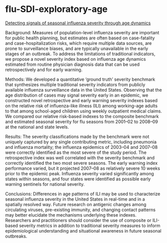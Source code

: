 flu-SDI-exploratory-age
=======================

[Detecting signals of seasonal influenza severity through age dynamics](https://bmcinfectdis.biomedcentral.com/articles/10.1186/s12879-015-1318-9)

Background:
Measures of population-level influenza severity are important for public health planning, but estimates are often based on case-fatality and case-hospitalization risks, which require multiple data sources, are prone to surveillance biases, and are typically unavailable in the early stages of an outbreak. To address the limitations of traditional indicators, we propose a novel severity index based on influenza age dynamics estimated from routine physician diagnosis data that can be used retrospectively and for early warning.

Methods:
We developed a quantitative ‘ground truth’ severity benchmark that synthesizes multiple traditional severity indicators from publicly available influenza surveillance data in the United States. Observing that the age distribution of cases may signal severity early in an epidemic, we constructed novel retrospective and early warning severity indexes based on the relative risk of influenza-like illness (ILI) among working-age adults to that among school-aged children using weekly outpatient medical claims. We compared our relative risk-based indexes to the composite benchmark and estimated seasonal severity for flu seasons from 2001–02 to 2008–09 at the national and state levels.

Results:
The severity classifications made by the benchmark were not uniquely captured by any single contributing metric, including pneumonia and influenza mortality; the influenza epidemics of 2003–04 and 2007–08 were correctly identified as the most severe of the study period. The retrospective index was well correlated with the severity benchmark and correctly identified the two most severe seasons. The early warning index performance varied, but it projected 2007–08 as relatively severe 10 weeks prior to the epidemic peak. Influenza severity varied significantly among states within seasons, and four states were identified as possible early warning sentinels for national severity.

Conclusions:
Differences in age patterns of ILI may be used to characterize seasonal influenza severity in the United States in real-time and in a spatially resolved way. Future research on antigenic changes among circulating viruses, pre-existing immunity, and changing contact patterns may better elucidate the mechanisms underlying these indexes. Researchers and practitioners should consider the use of composite or ILI-based severity metrics in addition to traditional severity measures to inform epidemiological understanding and situational awareness in future seasonal outbreaks.
